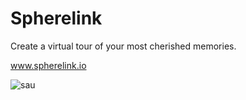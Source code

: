 # Spherelink
Create a virtual tour of your most cherished memories.

www.spherelink.io

![sau](https://user-images.githubusercontent.com/9356287/96946459-26491480-152c-11eb-850e-25d5c3378294.png)
